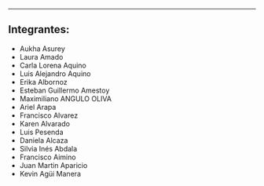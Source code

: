 <!-- # Aula 1 - Grupo 4 -->

---

## Integrantes:

- Aukha Asurey
- Laura Amado
- Carla Lorena Aquino
- Luis Alejandro Aquino
- Erika Albornoz
- Esteban Guillermo Amestoy
- Maximiliano ANGULO OLIVA
- Ariel Arapa
- Francisco Alvarez
- Karen Alvarado
- Luis Pesenda
- Daniela Alcaza
- Silvia Inés Abdala
- Francisco Aimino
- Juan Martin Aparicio
- Kevin Agüi Manera

